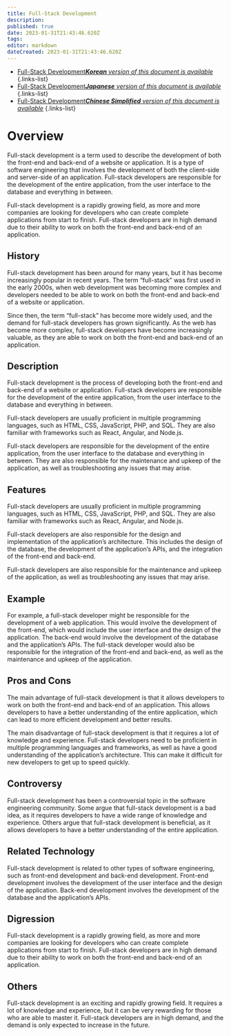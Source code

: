 ```yaml
---
title: Full-Stack Development
description: 
published: true
date: 2023-01-31T21:43:46.620Z
tags: 
editor: markdown
dateCreated: 2023-01-31T21:43:46.620Z
---
```


- [Full-Stack Development***Korean** version of this document is available*](/ko/Knowledge-base/Dictionary/full-stack-development)
{.links-list}
- [Full-Stack Development***Japanese** version of this document is available*](/ja/Knowledge-base/Dictionary/full-stack-development)
{.links-list}
- [Full-Stack Development***Chinese Simplified** version of this document is available*](/zh/Knowledge-base/Dictionary/full-stack-development)
{.links-list}


# Overview
Full-stack development is a term used to describe the development of both the front-end and back-end of a website or application. It is a type of software engineering that involves the development of both the client-side and server-side of an application. Full-stack developers are responsible for the development of the entire application, from the user interface to the database and everything in between.

Full-stack development is a rapidly growing field, as more and more companies are looking for developers who can create complete applications from start to finish. Full-stack developers are in high demand due to their ability to work on both the front-end and back-end of an application.

## History
Full-stack development has been around for many years, but it has become increasingly popular in recent years. The term “full-stack” was first used in the early 2000s, when web development was becoming more complex and developers needed to be able to work on both the front-end and back-end of a website or application.

Since then, the term “full-stack” has become more widely used, and the demand for full-stack developers has grown significantly. As the web has become more complex, full-stack developers have become increasingly valuable, as they are able to work on both the front-end and back-end of an application.

## Description
Full-stack development is the process of developing both the front-end and back-end of a website or application. Full-stack developers are responsible for the development of the entire application, from the user interface to the database and everything in between.

Full-stack developers are usually proficient in multiple programming languages, such as HTML, CSS, JavaScript, PHP, and SQL. They are also familiar with frameworks such as React, Angular, and Node.js.

Full-stack developers are responsible for the development of the entire application, from the user interface to the database and everything in between. They are also responsible for the maintenance and upkeep of the application, as well as troubleshooting any issues that may arise.

## Features
Full-stack developers are usually proficient in multiple programming languages, such as HTML, CSS, JavaScript, PHP, and SQL. They are also familiar with frameworks such as React, Angular, and Node.js.

Full-stack developers are also responsible for the design and implementation of the application’s architecture. This includes the design of the database, the development of the application’s APIs, and the integration of the front-end and back-end.

Full-stack developers are also responsible for the maintenance and upkeep of the application, as well as troubleshooting any issues that may arise.

## Example
For example, a full-stack developer might be responsible for the development of a web application. This would involve the development of the front-end, which would include the user interface and the design of the application. The back-end would involve the development of the database and the application’s APIs. The full-stack developer would also be responsible for the integration of the front-end and back-end, as well as the maintenance and upkeep of the application.

## Pros and Cons
The main advantage of full-stack development is that it allows developers to work on both the front-end and back-end of an application. This allows developers to have a better understanding of the entire application, which can lead to more efficient development and better results.

The main disadvantage of full-stack development is that it requires a lot of knowledge and experience. Full-stack developers need to be proficient in multiple programming languages and frameworks, as well as have a good understanding of the application’s architecture. This can make it difficult for new developers to get up to speed quickly.

## Controversy
Full-stack development has been a controversial topic in the software engineering community. Some argue that full-stack development is a bad idea, as it requires developers to have a wide range of knowledge and experience. Others argue that full-stack development is beneficial, as it allows developers to have a better understanding of the entire application.

## Related Technology
Full-stack development is related to other types of software engineering, such as front-end development and back-end development. Front-end development involves the development of the user interface and the design of the application. Back-end development involves the development of the database and the application’s APIs.

## Digression
Full-stack development is a rapidly growing field, as more and more companies are looking for developers who can create complete applications from start to finish. Full-stack developers are in high demand due to their ability to work on both the front-end and back-end of an application.

## Others
Full-stack development is an exciting and rapidly growing field. It requires a lot of knowledge and experience, but it can be very rewarding for those who are able to master it. Full-stack developers are in high demand, and the demand is only expected to increase in the future.